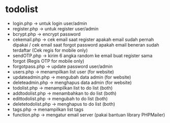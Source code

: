 # todolist

- login.php -> untuk login user/admin
- register.php -> untuk register user/admin
- bcrypt.php -> encrypt password
- cekemail.php -> cek email saat register apakah email sudah pernah dipakai / cek email saat forgot password apakah email beneran sudah terdaftar (Cek regis for mobile only)
- sendOTP.php -> kirim 6 angka random ke email buat register sama forgot (Regis OTP for mobile only)
- forgotpass.php -> update password user/admin
- users.php -> menampilkan list user (for website)
- updateadmin.php -> mengubah data admin (for website)
- deleteadmin.php -> menghapus data admin (for website)
- todolist.php -> menampilkan list to do list (both)
- addtodolist.php -> menambahkan to do list (both)
- edittodolist.php -> mengubah to do list (both)
- deletetodolist.php -> menghapus to do list (both)
- tags.php -> menampilkan list tags
- function.php -> mengatur email server (pakai bantuan library PHPMailer)
